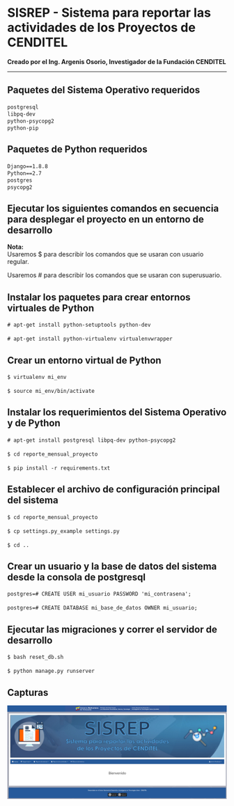 <h1>SISREP - Sistema para reportar las actividades de los Proyectos de CENDITEL</h1>

<b>Creado por el Ing. Argenis Osorio, Investigador de la Fundación CENDITEL</b>

<hr />

## Paquetes del Sistema Operativo requeridos
```
postgresql
libpq-dev
python-psycopg2
python-pip
```

## Paquetes de Python requeridos
```
Django==1.8.8
Python==2.7
postgres
psycopg2
```

<h2>Ejecutar los siguientes comandos en secuencia para desplegar el proyecto en un entorno de desarrollo</h2>

<b>Nota:</b>
<br />
Usaremos $ para describir los comandos que se usaran con usuario regular.

Usaremos # para describir los comandos que se usaran con superusuario. 

## Instalar los paquetes para crear entornos virtuales de Python
```
# apt-get install python-setuptools python-dev

# apt-get install python-virtualenv virtualenvwrapper
```

## Crear un entorno virtual de Python
```
$ virtualenv mi_env

$ source mi_env/bin/activate
```

##  Instalar los requerimientos del Sistema Operativo y de Python
```
# apt-get install postgresql libpq-dev python-psycopg2

$ cd reporte_mensual_proyecto

$ pip install -r requirements.txt 
```

## Establecer el archivo de configuración principal del sistema
```
$ cd reporte_mensual_proyecto

$ cp settings.py_example settings.py

$ cd ..
```

## Crear un usuario y la base de datos del sistema desde la consola de postgresql
```
postgres=# CREATE USER mi_usuario PASSWORD 'mi_contrasena';

postgres=# CREATE DATABASE mi_base_de_datos OWNER mi_usuario;
```

## Ejecutar las migraciones y correr el servidor de desarrollo
```
$ bash reset_db.sh

$ python manage.py runserver
```

## Capturas
![captura-1.jpg](captura-1.jpg "captura-1.jpg")
